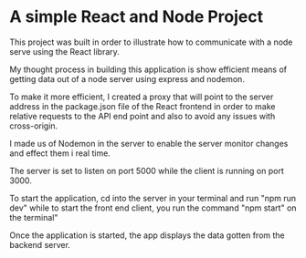 # A simple React and Node Project

This project was built in order to illustrate how to communicate with a node serve using the React library.

My thought process in building this application is show efficient means of getting data out of a node server using express and nodemon.

To make it more efficient, I created a proxy that will point to the server address in the package.json file of the React frontend in order to make relative requests to the API end point and also to avoid any issues with cross-origin.

I made us of Nodemon in the server to enable the server monitor changes and effect them i real time.

The server is set to listen on port 5000 while the client is running on port 3000.

To start the application, cd into the server in your terminal and run "npm run dev" while to start the front end client, you run the command "npm start" on the terminal"

Once the application is started, the app displays the data gotten from the backend server.
